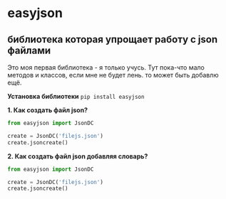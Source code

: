 # easyjson
## библиотека которая упрощает работу с json файлами

Это моя первая библиотека - я только учусь. Тут пока-что мало методов и классов, если мне не будет лень. то может быть добавлю ещё.

**Установка библиотеки** `pip install easyjson`

**1. Как создать файл json?**
```python
from easyjson import JsonDC

create = JsonDC('filejs.json')
create.jsoncreate()
```
**2. Как создать файл json добавляя словарь?**
```python
from easyjson import JsonDC

create = JsonDC('filejs.json')
create.jsoncreate()
```
